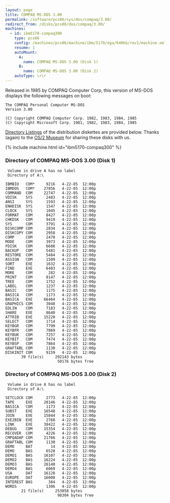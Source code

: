 ```yaml
---
layout: page
title: COMPAQ MS-DOS 3.00
permalink: /software/pcx86/sys/dos/compaq/3.00/
redirect_from: /disks/pcx86/dos/compaq/3.00/
machines:
  - id: ibm5170-compaq300
    type: pcx86
    config: /machines/pcx86/machine/ibm/5170/ega/640kb/rev1/machine.xml
    resume: 1
    autoMount:
      A:
        name: COMPAQ MS-DOS 3.00 (Disk 1)
      B:
        name: COMPAQ MS-DOS 3.00 (Disk 2)
    autoType: \r\r
---
```


Released in 1985 by COMPAQ Computer Corp, this version of MS-DOS displays the following messages on boot:

	The COMPAQ Personal Computer MS-DOS
	Version 3.00
	
	(C) Copyright COMPAQ Computer Corp. 1982, 1983, 1984, 1985
	(C) Copyright Microsoft Corp. 1981, 1982, 1983, 1984, 1985

[Directory Listings](#directory-of-compaq-ms-dos-300-disk-1) of the distribution diskettes are provided below.
Thanks (again) to the [OS/2 Museum](http://www.os2museum.com/) for sharing these disks with us.

{% include machine.html id="ibm5170-compaq300" %}

### Directory of COMPAQ MS-DOS 3.00 (Disk 1)

     Volume in drive A has no label
     Directory of A:\

    IBMBIO   COM*     9216   4-22-85  12:00p
    IBMDOS   COM*    27856   4-22-85  12:00p
    COMMAND  COM     22747   4-22-85  12:00p
    VDISK    SYS      2483   4-22-85  12:00p
    ANSI     SYS      1593   4-22-85  12:00p
    ENHDISK  SYS      1547   4-22-85  12:00p
    CLOCK    SYS      1045   4-22-85  12:00p
    FORMAT   COM      8427   4-22-85  12:00p
    CHKDSK   COM      9419   4-22-85  12:00p
    SYS      COM      3791   4-22-85  12:00p
    DISKCOMP COM      2834   4-22-85  12:00p
    DISKCOPY COM      2958   4-22-85  12:00p
    COMP     COM      2470   4-22-85  12:00p
    MODE     COM      3973   4-22-85  12:00p
    FDISK    COM      6688   4-22-85  12:00p
    BACKUP   COM      5481   4-22-85  12:00p
    RESTORE  COM      5484   4-22-85  12:00p
    ASSIGN   COM      1509   4-22-85  12:00p
    SORT     EXE      1632   4-22-85  12:00p
    FIND     EXE      6403   4-22-85  12:00p
    MORE     COM       282   4-22-85  12:00p
    PRINT    COM      8147   4-22-85  12:00p
    TREE     COM      1752   4-22-85  12:00p
    LABEL    COM      1237   4-22-85  12:00p
    BASIC    COM      1175   4-22-85  12:00p
    BASICA   COM      1173   4-22-85  12:00p
    BASICA   EXE     66464   4-22-85  12:00p
    GRAPHICS COM      3048   4-22-85  12:00p
    EDLIN    COM      7183   4-22-85  12:00p
    SHARE    EXE      8640   4-22-85  12:00p
    ATTRIB   EXE     15220   4-22-85  12:00p
    SELECT   COM      1714   4-22-85  12:00p
    KEYBGR   COM      7799   4-22-85  12:00p
    KEYBFR   COM      7869   4-22-85  12:00p
    KEYBUK   COM      7257   4-22-85  12:00p
    KEYBIT   COM      7474   4-22-85  12:00p
    KEYBSP   COM      7864   4-22-85  12:00p
    GRAFTABL COM      1130   4-22-85  12:00p
    DISKINIT COM      9159   4-22-85  12:00p
           39 file(s)     292143 bytes
                           50176 bytes free

### Directory of COMPAQ MS-DOS 3.00 (Disk 2)

     Volume in drive A has no label
     Directory of A:\

    SETCLOCK COM      2773   4-22-85  12:00p
    TAPE     EXE     28146   4-22-85  12:00p
    BASICA   COM      1173   4-22-85  12:00p
    SUBST    EXE     16548   4-22-85  12:00p
    JOIN     EXE     15844   4-22-85  12:00p
    EXE2BIN  EXE      2768   4-22-85  12:00p
    LINK     EXE     38422   4-22-85  12:00p
    DEBUG    COM     15354   4-22-85  12:00p
    RECOVER  COM      4226   4-22-85  12:00p
    CMPQADAP COM     21766   4-22-85  12:00p
    GRAFTABL COM      1130   4-22-85  12:00p
    DEMO     BAT        14   4-22-85  12:00p
    DEMO     BAS      6528   4-22-85  12:00p
    DEMO1    BAS     16107   4-22-85  12:00p
    DEMO2    BAS     16224   4-22-85  12:00p
    DEMO3    BAS     26140   4-22-85  12:00p
    DEMO4    BAS      6069   4-22-85  12:00p
    USA      DAT     16128   4-22-85  12:00p
    EUROPE   DAT     16008   4-22-85  12:00p
    INTEREST BAS       384   4-22-85  12:00p
    WORDS             1306   4-22-85  12:00p
           21 file(s)     253058 bytes
                           98304 bytes free

